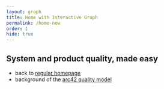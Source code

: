```yaml
---
layout: graph
title: Home with Interactive Graph
permalink: /home-new
order: 1
hide: true
---
```



## System and product quality, made easy

* back to [regular homepage](/)
* background of the [arc42 quality model](/articles/)  

<div id="graph-container"></div>
<script src="/assets/q-graph/dataLoader.js"></script>
<script src="/assets/q-graph/legend.js"></script>
<script src="/assets/q-graph/graph.js"></script>


